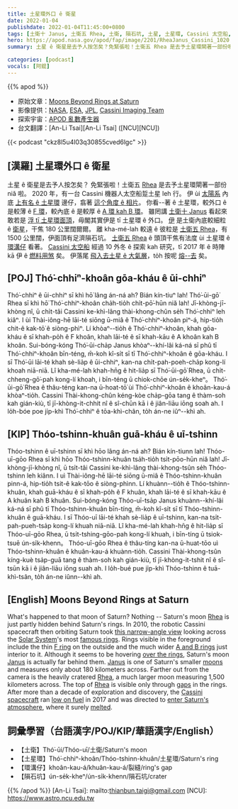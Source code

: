 ```yaml
---
title: 土星環外口 ê 衛星
date: 2022-01-04
publishdate: 2022-01-04T11:45:00+0800
tags: [土衛十 Janus, 土衛五 Rhea, 土衛, 隕石坑, 土星, 土星環, Cassini 太空船, F 環, A 環, B 環, 環溝仔]
hero: https://apod.nasa.gov/apod/fap/image/2201/RheaJanus_Cassini_1020.jpg
summary: 土星 ê 衛星是去予人按怎矣？免緊張啦！土衛五 Rhea 是去予土星環閘著一部份啦。

categories: [podcast]
vocals: [阿錕]
---
```


{{% apod %}}

- 原始文章：[Moons Beyond Rings at Saturn](https://apod.nasa.gov/apod/ap220104.html)
- 影像提供：[NASA](https://www.nasa.gov/), [ESA](https://www.esa.int/), [JPL](https://www.jpl.nasa.gov/), [Cassini Imaging Team](http://ciclops.org/)
- 探索宇宙：[APOD 亂數產生器](http://apod.nasa.gov/apod/random_apod.html)
- 台文翻譯：[An-Li Tsai][An-Li Tsai] ([NCU][NCU])

{{< podcast "ckz8l5u4l03q30855cved6lgc" >}}

## [漢羅] 土星環外口 ê 衛星
土星 ê 衛星是去予人按怎矣？
免緊張啦！土衛五 [Rhea][Rhea 1] 是去予土星環閘著一部份 niă 啦。
2020 年，有一台 Cassini 機器人太空船踅土星 leh 行。
伊 ùi [太陽系][Solar System] 內底 [上有名 ê 土星環][famous rings] 邊仔，翕著 [這个角度 ê 相片][this narrow-angle view]。
你看--著 ê 土星環，較外口 ê 是較薄 ê [F 環][F ring]，較內底 ê 是較厚 ê [A 環 kah B 環][A and B rings]。
雖罔講 [土衛十 Janus][Janus 1] 看起來敢若是 [浮 tī 土星環面頂][over the rings]，毋閣其實伊是 tī 土星環 ê 外口。
[伊][Janus 2] 是土衛內底較細粒 ê [衛星][moons]，干焦 180 公里闊爾爾。
離 kha-mé-lah 較遠 ê 彼粒是 [土衛五 Rhea][Rhea 2]，有 1500 公里闊，伊面頂有足濟隕石坑。
[土衛五 Rhea][Rhea 3] ê 頭頂干焦有法度 ùi 土星環 ê [環溝仔][gaps] 看著。
[Cassini 太空船][Cassini spacecraft] 經過 10 外冬 ê 探索 kah 研究，tī 2017 年 ê 時陣 kā 伊 ê [燃料用煞][low on fuel] 矣。
伊落尾 [飛入去土星 ê 大氣層][enter Saturn's atmosphere]，to̍h 按呢 [熔--去][melted] 矣。

## [POJ] Thó͘-chhiⁿ-khoân gōa-kháu ê ūi-chhiⁿ
Thó͘-chhiⁿ ê ūi-chhiⁿ sī khì hō͘ lâng án-ná ah?
Bián kín-tiuⁿ lah! Thó͘-ūi-gō͘ Rhea sī khì hō͘ Thó͘-chhiⁿ-khoân cha̍h-tio̍h chi̍t-pō͘-hūn niă lah!
Jī-khòng-jī-khòng nî, ū chi̍t-tâi Cassini ke-khì-lâng thài-khong-chûn se̍h Thó͘-chhiⁿ leh kiâⁿ.
I ùi Thài-iông-hē lāi-té siōng ū-miâ ê Thó͘-chhiⁿ-khoân piⁿ-á, hip-tio̍h chit-ê kak-tō͘ ê siòng-phìⁿ.
Lí khòaⁿ--tio̍h ê Thó͘-chhiⁿ-khoân, khah gōa-kháu ê sī khah-po̍h ê F khoân, khah lāi-té ê sī khah-kāu ê A khoân kah B khoân.
Sui-bóng-kóng Thó͘-ūi-cha̍p Janus khòaⁿ--khí-lâi ká-ná sī phû tī Thó͘-chhiⁿ-khoân bīn-téng, m̄-koh kî-si̍t sī tī Thó͘-chhiⁿ-khoân ê gōa-kháu.
I sī Thó͘-ūi lāi-té khah sè-lia̍p ê ūi-chhiⁿ, kan-na chi̍t-pah-poeh-cha̍p kong-lí khoah niā-niā.
Lî kha-mé-lah khah-hn̄g ê hit-lia̍p sī Thó͘-ūi-gō͘ Rhea, ū chi̍t-chheng-gō͘-pah kong-lí khoah, i bīn-téng ū chiok-chōe ún-se̍k-kheⁿ。
Thó͘-ūi-gō͘ Rhea ê thâu-téng kan-na ū-hoat-tō͘ ùi Thó͘-chhiⁿ-khoân ê khoân-kau-á khòaⁿ-tio̍h.
Cassini Thài-khong-chûn kéng-kòe cha̍p-gōa tang ê thàm-soh kah gián-kiù, tī jī-khòng-it-chhit nî ê sî-chūn kā i ê jiân-liāu iōng soah ah.
I lo̍h-bóe poe ji̍p-khì Thó͘-chhiⁿ ê tōa-khì-chân, to̍h án-ne iûⁿ--khì ah.

## [KIP] Thóo-tshinn-khuân guā-kháu ê uī-tshinn
Thóo-tshinn ê uī-tshinn sī khì hōo lâng án-ná ah?
Bián kín-tiunn lah! Thóo-uī-gōo Rhea sī khì hōo Thóo-tshinn-khuân tsa̍h-tio̍h tsi̍t-pōo-hūn niă lah!
Jī-khòng-jī-khòng nî, ū tsi̍t-tâi Cassini ke-khì-lâng thài-khong-tsûn se̍h Thóo-tshinn leh kiânn.
I uì Thài-iông-hē lāi-té siōng ū-miâ ê Thóo-tshinn-khuân pinn-á, hip-tio̍h tsit-ê kak-tōo ê siòng-phìnn.
Lí khuànn--tio̍h ê Thóo-tshinn-khuân, khah guā-kháu ê sī khah-po̍h ê F khuân, khah lāi-té ê sī khah-kāu ê A khuân kah B khuân.
Sui-bóng-kóng Thóo-uī-tsa̍p Janus khuànn--khí-lâi ká-ná sī phû tī Thóo-tshinn-khuân bīn-tíng, m̄-koh kî-si̍t sī tī Thóo-tshinn-khuân ê guā-kháu.
I sī Thóo-uī lāi-té khah sè-lia̍p ê uī-tshinn, kan-na tsi̍t-pah-pueh-tsa̍p kong-lí khuah niā-niā.
Lî kha-mé-lah khah-hn̄g ê hit-lia̍p sī Thóo-uī-gōo Rhea, ū tsi̍t-tshing-gōo-pah kong-lí khuah, i bīn-tíng ū tsiok-tsuē ún-si̍k-khenn。
Thóo-uī-gōo Rhea ê thâu-tíng kan-na ū-huat-tōo uì Thóo-tshinn-khuân ê khuân-kau-á khuànn-tio̍h.
Cassini Thài-khong-tsûn kíng-kuè tsa̍p-guā tang ê thàm-soh kah gián-kiù, tī jī-khòng-it-tshit nî ê sî-tsūn kā i ê jiân-liāu iōng suah ah.
I lo̍h-bué pue ji̍p-khì Thóo-tshinn ê tuā-khì-tsân, to̍h án-ne iûnn--khì ah.

## [English] Moons Beyond Rings at Saturn
What's happened to that moon of Saturn?
Nothing -- Saturn's moon [Rhea][Rhea 1] is just partly hidden behind Saturn's rings.
In 2010, the robotic Cassini spacecraft then orbiting Saturn took [this narrow-angle view][this narrow-angle view] looking across the [Solar System][Solar System]'s most [famous rings][famous rings].
Rings visible in the foreground include the thin [F ring][F ring] on the outside and the much wider [A and B rings][A and B rings] just interior to it.
Although it seems to be hovering [over the rings][over the rings], Saturn's moon [Janus][Janus 1] is actually far behind them.
[Janus][Janus 2] is one of Saturn's smaller [moons][moons] and measures only about 180 kilometers across.
Farther out from the camera is the heavily cratered [Rhea][Rhea 2], a much larger moon measuring 1,500 kilometers across.
The top of [Rhea][Rhea 3] is visible only through [gaps][gaps] in the rings.
After more than a decade of exploration and discovery, the [Cassini spacecraft][Cassini spacecraft] ran [low on fuel][low on fuel] in 2017 and was directed to [enter Saturn's atmosphere][enter Saturn's atmosphere], where it surely [melted][melted].

## 詞彙學習（台語漢字/POJ/KIP/華語漢字/English）
- 【土衛】Thó͘-ūi/Thóo-uī/土衛/Saturn's moon
- 【土星環】Thó͘-chhiⁿ-khoân/Thóo-tshinn-khuân/土星環/Saturn's ring
- 【環溝仔】khoân-kau-á/khuân-kau-á/裂縫/ring's gap
- 【隕石坑】ún-se̍k-kheⁿ/ún-si̍k-khenn/隕石坑/crater


{{% /apod %}}
[An-Li Tsai]: mailto:thianbun.taigi@gmail.com
[NCU]: https://www.astro.ncu.edu.tw

[Rhea 1]:https://solarsystem.nasa.gov/moons/saturn-moons/rhea/in-depth/
[this narrow-angle view]:http://photojournal.jpl.nasa.gov/catalog/PIA12643
[Solar System]:https://spaceplace.nasa.gov/switch-a-roo/en/
[famous rings]:https://en.wikipedia.org/wiki/Saturn%27s_rings
[F ring]:https://apod.nasa.gov/apod/ap090427.html
[A and B rings]:https://apod.nasa.gov/apod/ap071024.html
[over the rings]:https://apod.nasa.gov/apod/ap071217.html
[Janus 1]:https://apod.nasa.gov/apod/ap061107.html
[Janus 2]:https://en.wikipedia.org/wiki/Janus
[moons]:http://www.youtube.com/watch?v=cdciFqa7xM0
[Rhea 2]:https://apod.nasa.gov/apod/ap060530.html
[Rhea 3]:https://www.youtube.com/watch?v=-G_-v4JVyAA
[gaps]:https://en.wikipedia.org/wiki/Rings_of_Saturn#Cassini_Division
[Cassini spacecraft]:https://solarsystem.nasa.gov/missions/cassini/mission/spacecraft/cassini-orbiter/
[low on fuel]:https://www.lifewithdogs.tv/wp-content/uploads/2016/10/dog-tired.jpg
[enter Saturn's atmosphere]:https://apod.nasa.gov/apod/ap170125.html
[melted]:https://youtu.be/4u6A40QTWVI
